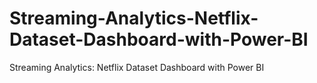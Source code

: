 # Streaming-Analytics-Netflix-Dataset-Dashboard-with-Power-BI
Streaming Analytics: Netflix Dataset Dashboard with Power BI


